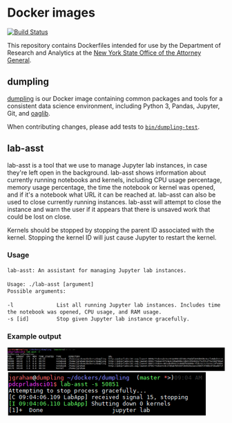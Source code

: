 # Docker images

[![Build Status](https://travis-ci.org/NYAG/dockers.svg?branch=master)](https://travis-ci.org/NYAG/dockers)

This repository contains Dockerfiles intended for use by the
Department of Research and Analytics at the
[New York State Office of the Attorney General][nyag].

## dumpling

[dumpling][dumpling] is our Docker image containing common
packages and tools for a consistent data science environment,
including Python 3, Pandas, Jupyter, Git, and [oaglib].

When contributing changes, please add tests to
[`bin/dumpling-test`](bin/dumpling-test).

## lab-asst

lab-asst is a tool that we use to manage Jupyter lab instances,
in case they're left open in the background. lab-asst shows information
about currently running notebooks and kernels, including CPU
usage percentage, memory usage percentage, the time the notebook or kernel was opened,
and if it's a notebook what URL it can be reached at.
lab-asst can also be used to close currently running instances. lab-asst
will attempt to close the instance and warn the user if it appears that there is
unsaved work that could be lost on close.

Kernels should be stopped by stopping the parent ID associated with the kernel. 
Stopping the kernel ID will just cause Jupyter to restart the kernel.

### Usage

```text
lab-asst: An assistant for managing Jupyter lab instances.

Usage: ./lab-asst [argument]
Possible arguments:

-l              List all running Jupyter lab instances. Includes time the notebook was opened, CPU usage, and RAM usage.
-s [id]         Stop given Jupyter lab instance gracefully.

```

### Example output

![screenshot showing listing of lab instances][screenshot_1]
![screenshot showing instance stop][screenshot_2]

[nyag]: https://ag.ny.gov/
[dumpling]: https://hub.docker.com/r/nyag/dumpling/
[oaglib]: https://github.com/NYAG/oaglib
[screenshot_1]: lab-asst_listing.PNG
[screenshot_2]: lab-asst_stop.PNG